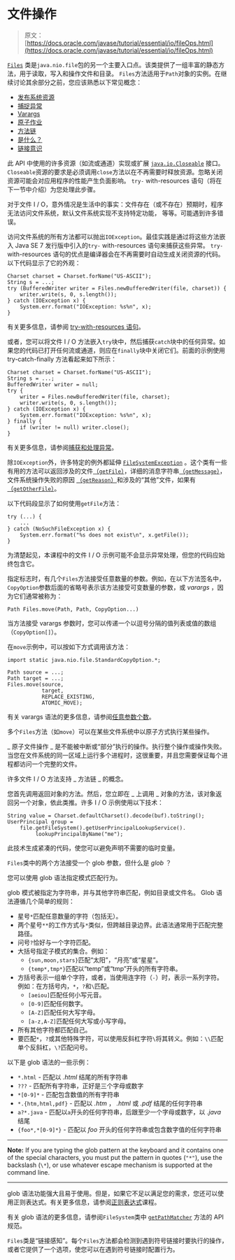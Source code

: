 # 文件操作

> 原文： [https://docs.oracle.com/javase/tutorial/essential/io/fileOps.html](https://docs.oracle.com/javase/tutorial/essential/io/fileOps.html)

[`Files`](https://docs.oracle.com/javase/8/docs/api/java/nio/file/Files.html) 类是`java.nio.file`包的另一个主要入口点。该类提供了一组丰富的静态方法，用于读取，写入和操作文件和目录。 `Files`方法适用于`Path`对象的实例。在继续讨论其余部分之前，您应该熟悉以下常见概念：

*   [发布系统资源](#resources)
*   [捕捉异常](#exception)
*   [Varargs](#varargs)
*   [原子作业](#atomic)
*   [方法链](#chaining)
*   [是什么？](#glob)
*   [链接意识](#linkaware)

此 API 中使用的许多资源（如流或通道）实现或扩展 [`java.io.Closeable`](https://docs.oracle.com/javase/8/docs/api/java/io/Closeable.html) 接口。 `Closeable`资源的要求是必须调用`close`方法以在不再需要时释放资源。忽略关闭资源可能会对应用程序的性能产生负面影响。 `try-` with-resources 语句（将在下一节中介绍）为您处理此步骤。

对于文件 I / O，意外情况是生活中的事实：文件存在（或不存在）预期时，程序无法访问文件系统，默认文件系统实现不支持特定功能， 等等。可能遇到许多错误。

访问文件系统的所有方法都可以抛出`IOException`。最佳实践是通过将这些方法嵌入 Java SE 7 发行版中引入的`try-` with-resources 语句来捕获这些异常。 `try-` with-resources 语句的优点是编译器会在不再需要时自动生成关闭资源的代码。以下代码显示了它的外观：

```
Charset charset = Charset.forName("US-ASCII");
String s = ...;
try (BufferedWriter writer = Files.newBufferedWriter(file, charset)) {
    writer.write(s, 0, s.length());
} catch (IOException x) {
    System.err.format("IOException: %s%n", x);
}

```

有关更多信息，请参阅 [try-with-resources 语句](../../essential/exceptions/tryResourceClose.html)。

或者，您可以将文件 I / O 方法嵌入`try`块中，然后捕获`catch`块中的任何异常。如果您的代码已打开任何流或通道，则应在`finally`块中关闭它们。前面的示例使用 try-catch-finally 方法看起来如下所示：

```
Charset charset = Charset.forName("US-ASCII");
String s = ...;
BufferedWriter writer = null;
try {
    writer = Files.newBufferedWriter(file, charset);
    writer.write(s, 0, s.length());
} catch (IOException x) {
    System.err.format("IOException: %s%n", x);
} finally {
    if (writer != null) writer.close();
}

```

有关更多信息，请参阅[捕获和处理异常](../../essential/exceptions/handling.html)。

除`IOException`外，许多特定的例外都延伸 [`FileSystemException`](https://docs.oracle.com/javase/8/docs/api/java/nio/file/FileSystemException.html) 。这个类有一些有用的方法可以返回涉及的文件[（`getFile`）](https://docs.oracle.com/javase/8/docs/api/java/nio/file/FileSystemException.html#getFile--)，详细的消息字符串[（`getMessage`）](https://docs.oracle.com/javase/8/docs/api/java/nio/file/FileSystemException.html#getMessage--)，文件系统操作失败的原因 [（`getReason`）](https://docs.oracle.com/javase/8/docs/api/java/nio/file/FileSystemException.html#getReason--)和涉及的“其他”文件，如果有[（`getOtherFile`）](https://docs.oracle.com/javase/8/docs/api/java/nio/file/FileSystemException.html#getOtherFile--)。

以下代码段显示了如何使用`getFile`方法：

```
try (...) {
    ...    
} catch (NoSuchFileException x) {
    System.err.format("%s does not exist\n", x.getFile());
}

```

为清楚起见，本课程中的文件 I / O 示例可能不会显示异常处理，但您的代码应始终包含它。

指定标志时，有几个`Files`方法接受任意数量的参数。例如，在以下方法签名中，`CopyOption`参数后面的省略号表示该方法接受可变数量的参数，或 _varargs_ ，因为它们通常被称为：

```
Path Files.move(Path, Path, CopyOption...)

```

当方法接受 varargs 参数时，您可以传递一个以逗号分隔的值列表或值的数组（`CopyOption[]`）。

在`move`示例中，可以按如下方式调用该方法：

```
import static java.nio.file.StandardCopyOption.*;

Path source = ...;
Path target = ...;
Files.move(source,
           target,
           REPLACE_EXISTING,
           ATOMIC_MOVE);

```

有关 varargs 语法的更多信息，请参阅[任意参数个数](../../java/javaOO/arguments.html#varargs)。

多个`Files`方法（如`move`）可以在某些文件系统中以原子方式执行某些操作。

_ 原子文件操作 _ 是不能被中断或“部分”执行的操作。执行整个操作或操作失败。当您在文件系统的同一区域上运行多个进程时，这很重要，并且您需要保证每个进程都访问一个完整的文件。

许多文件 I / O 方法支持 _ 方法链 _ 的概念。

您首先调用返回对象的方法。然后，您立即在 _ 上调用 _ 对象的方法，该对象返回另一个对象，依此类推。许多 I / O 示例使用以下技术：

```
String value = Charset.defaultCharset().decode(buf).toString();
UserPrincipal group =
    file.getFileSystem().getUserPrincipalLookupService().
         lookupPrincipalByName("me");

```

此技术生成紧凑的代码，使您可以避免声明不需要的临时变量。

`Files`类中的两个方法接受一个 glob 参数，但什么是 _glob_ ？

您可以使用 glob 语法指定模式匹配行为。

glob 模式被指定为字符串，并与其他字符串匹配，例如目录或文件名。 Glob 语法遵循几个简单的规则：

*   星号`*`匹配任意数量的字符（包括无）。
*   两个星号`**`的工作方式与`*`类似，但跨越目录边界。此语法通常用于匹配完整路径。
*   问号`?`恰好与一个字符匹配。
*   大括号指定子模式的集合。例如：
    *   `{sun,moon,stars}`匹配“太阳”，“月亮”或“星星”。
    *   `{temp*,tmp*}`匹配以“temp”或“tmp”开头的所有字符串。
*   方括号表示一组单个字符，或者，当使用连字符（`-`）时，表示一系列字符。例如：在方括号内，`*`，`?`和`\`匹配。
    *   `[aeiou]`匹配任何小写元音。
    *   `[0-9]`匹配任何数字。
    *   `[A-Z]`匹配任何大写字母。
    *   `[a-z,A-Z]`匹配任何大写或小写字母。
*   所有其他字符都匹配自己。
*   要匹配`*`，`?`或其他特殊字符，可以使用反斜杠字符`\`将其转义。例如：`\\`匹配单个反斜杠，`\?`匹配问号。

以下是 glob 语法的一些示例：

*   `*.html` - 匹配以 _.html_ 结尾的所有字符串
*   `???` - 匹配所有字符串，正好是三个字母或数字
*   `*[0-9]*` - 匹配包含数值的所有字符串
*   `*.{htm,html,pdf}` - 匹配以 _.htm_ ， _.html_ 或 _.pdf_ 结尾的任何字符串
*   `a?*.java` - 匹配以`a`开头的任何字符串，后跟至少一个字母或数字，以 _.java_ 结尾
*   `{foo*,*[0-9]*}` - 匹配以 _foo_ 开头的任何字符串或包含数字值的任何字符串

* * *

**Note:** If you are typing the glob pattern at the keyboard and it contains one of the special characters, you must put the pattern in quotes (`"*"`), use the backslash (`\*`), or use whatever escape mechanism is supported at the command line.

* * *

glob 语法功能强大且易于使用。但是，如果它不足以满足您的需求，您还可以使用正则表达式。有关更多信息，请参阅[正则表达式](../../essential/regex/index.html)课程。

有关 glob 语法的更多信息，请参阅`FileSystem`类中 [`getPathMatcher`](https://docs.oracle.com/javase/8/docs/api/java/nio/file/FileSystem.html#getPathMatcher-java.lang.String-) 方法的 API 规范。

`Files`类是“链接感知”。每个`Files`方法都会检测到遇到符号链接时要执行的操作，或者它提供了一个选项，使您可以在遇到符号链接时配置行为。